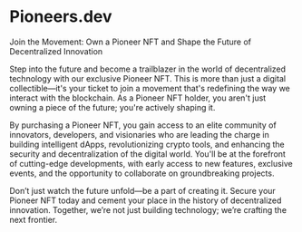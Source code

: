 # Pioneers.dev

Join the Movement: Own a Pioneer NFT and Shape the Future of Decentralized Innovation

Step into the future and become a trailblazer in the world of decentralized technology with our exclusive Pioneer NFT. This is more than just a digital collectible—it's your ticket to join a movement that's redefining the way we interact with the blockchain. As a Pioneer NFT holder, you aren't just owning a piece of the future; you're actively shaping it.

By purchasing a Pioneer NFT, you gain access to an elite community of innovators, developers, and visionaries who are leading the charge in building intelligent dApps, revolutionizing crypto tools, and enhancing the security and decentralization of the digital world. You'll be at the forefront of cutting-edge developments, with early access to new features, exclusive events, and the opportunity to collaborate on groundbreaking projects.

Don’t just watch the future unfold—be a part of creating it. Secure your Pioneer NFT today and cement your place in the history of decentralized innovation. Together, we’re not just building technology; we’re crafting the next frontier.
